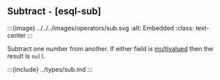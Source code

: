 ## Subtract `-` [esql-sub]

:::{image} ../../../images/operators/sub.svg
:alt: Embedded
:class: text-center
:::

Subtract one number from another. If either field is [multivalued](/reference/query-languages/esql/esql-multivalued-fields.md) then the result is `null`.



:::{include} ../types/sub.md
:::
